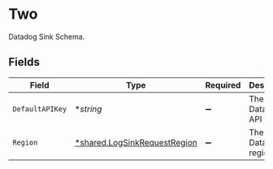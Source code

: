 # Two

Datadog Sink Schema.


## Fields

| Field                                                                              | Type                                                                               | Required                                                                           | Description                                                                        | Example                                                                            |
| ---------------------------------------------------------------------------------- | ---------------------------------------------------------------------------------- | ---------------------------------------------------------------------------------- | ---------------------------------------------------------------------------------- | ---------------------------------------------------------------------------------- |
| `DefaultAPIKey`                                                                    | **string*                                                                          | :heavy_minus_sign:                                                                 | The Datadog API key.                                                               | abcdef12345678900000000000000000                                                   |
| `Region`                                                                           | [*shared.LogSinkRequestRegion](../../../pkg/models/shared/logsinkrequestregion.md) | :heavy_minus_sign:                                                                 | The Datadog region.                                                                | eu                                                                                 |